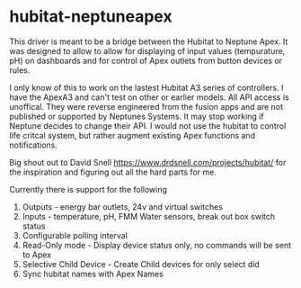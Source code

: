 # hubitat-neptuneapex

This driver is meant to be a bridge between the Hubitat to Neptune Apex.  It was designed to allow to allow for displaying of input values (tempurature, pH) on dashboards
and for control of Apex outlets from button devices or rules.

I only know of this to work on the lastest Hubitat A3 series of controllers.  I have the ApexA3 and can't test on other or earlier models.
All API access is unoffical.  They were reverse engineered from the fusion apps and are not published or supported by Neptunes Systems.
It may stop working if Neptune decides to change their API. I would not use the hubitat to control life critcal system, but rather augment existing Apex functions and notifications.

Big shout out to David Snell https://www.drdsnell.com/projects/hubitat/ for the inspiration and figuring out all the hard parts for me.

Currently there is support for the following

1) Outputs - energy bar outlets, 24v and virtual switches
2) Inputs - temperature, pH, FMM Water sensors, break out box switch status
3) Configurable polling interval
4) Read-Only mode - Display device status only, no commands will be sent to Apex
5) Selective Child Device - Create Child devices for only select did
6) Sync hubitat names with Apex Names
